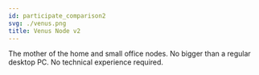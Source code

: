 ```yaml
---
id: participate_comparison2
svg: ./venus.png
title: Venus Node v2
---
```


The mother of the home and small office nodes. No bigger than a regular desktop PC. No technical experience required.
